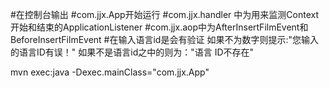 #在控制台输出
#com.jjx.App开始运行
#com.jjx.handler 中为用来监测Context开始和结束的ApplicationListener
#com.jjx.aop中为AfterInsertFilmEvent和BeforeInsertFilmEvent
#在输入语言id是会有验证
如果不为数字则提示:"您输入的语言ID有误！"
如果不是语言id之中的则为："语言 ID不存在"

mvn exec:java -Dexec.mainClass="com.jjx.App"